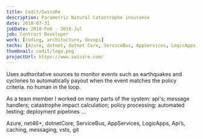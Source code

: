 ```yaml
---
title: Codit/SwissRe
description: Parametric Natural Catastrophe insurance
date: 2018-07-31
jobDate: 2018-Feb - 2018-Jul
job: Contract Developer
work: [coding, architecture, devops]
techs: [Azure, dotnet, dotnet Core, ServiceBus, AppServices, LogicApps, caching, messaging, vsts, git]
thumbnail: codit/logo.png
projectUrl: https://www.swissre.com/
---
```


Uses authoritative sources to monitor events such as earthquakes and cyclones to automatically payout when the event matches the policy criteria. no human in the loop.

As a team member I worked on many parts of the system: api's; message handlers; catastrophe impact calculation; policy processing; automated testing; deployment pipelines …

Azure, net46+, dotnetCore, ServiceBus, AppServices, LogicApps, Api’s, caching, messaging, vsts, git

